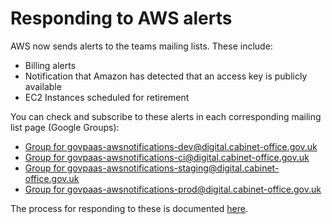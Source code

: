 # Responding to AWS alerts

AWS now sends alerts to the teams mailing lists. These include:

- Billing alerts
- Notification that Amazon has detected that an access key is publicly available
- EC2 Instances scheduled for retirement

You can check and subscribe to these alerts in each corresponding mailing list page (Google Groups):

- [Group for govpaas-awsnotifications-dev@digital.cabinet-office.gov.uk](https://groups.google.com/a/digital.cabinet-office.gov.uk/forum/#!forum/govpaas-awsnotifications-dev)
- [Group for govpaas-awsnotifications-ci@digital.cabinet-office.gov.uk](https://groups.google.com/a/digital.cabinet-office.gov.uk/forum/#!forum/govpaas-awsnotifications-ci)
- [Group for govpaas-awsnotifications-staging@digital.cabinet-office.gov.uk](https://groups.google.com/a/digital.cabinet-office.gov.uk/forum/#!forum/govpaas-awsnotifications-staging)
- [Group for govpaas-awsnotifications-prod@digital.cabinet-office.gov.uk](https://groups.google.com/a/digital.cabinet-office.gov.uk/forum/#!forum/govpaas-awsnotifications-prod)

The process for responding to these is documented [here](https://docs.google.com/document/d/1ytziKl6MUcnN_4QlBYy0c6fm_uykm4T98qoam6SEE-k/edit).
